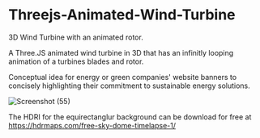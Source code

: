 # Threejs-Animated-Wind-Turbine

3D Wind Turbine with an animated rotor.

A Three.JS animated wind turbine in 3D that has an infinitly looping animation of a turbines blades and rotor.

Conceptual idea for energy or green companies' website banners to concisely highlighting their commitment to sustainable energy solutions.

![Screenshot (55)](https://github.com/SeamusBrowne/Threejs-Animated-Wind-Turbine/assets/31517569/1f0d98fe-6252-4c40-b264-5c73be8dc936)

The HDRI for the equirectanglur background can be download for free at https://hdrmaps.com/free-sky-dome-timelapse-1/
